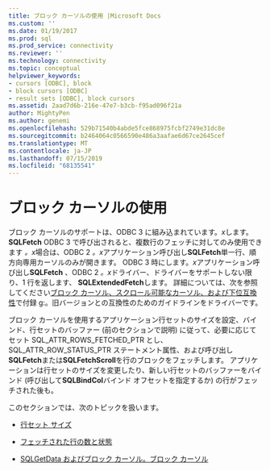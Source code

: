 ```yaml
---
title: ブロック カーソルの使用 |Microsoft Docs
ms.custom: ''
ms.date: 01/19/2017
ms.prod: sql
ms.prod_service: connectivity
ms.reviewer: ''
ms.technology: connectivity
ms.topic: conceptual
helpviewer_keywords:
- cursors [ODBC], block
- block cursors [ODBC]
- result sets [ODBC], block cursors
ms.assetid: 2aad7d6b-216e-47e7-b3cb-f95ad096f21a
author: MightyPen
ms.author: genemi
ms.openlocfilehash: 529b71540b4abde5fce868975fcbf2749e31dc8e
ms.sourcegitcommit: b2464064c0566590e486a3aafae6d67ce2645cef
ms.translationtype: MT
ms.contentlocale: ja-JP
ms.lasthandoff: 07/15/2019
ms.locfileid: "68135541"
---
```

# <a name="using-block-cursors"></a>ブロック カーソルの使用
ブロック カーソルのサポートは、ODBC 3 に組み込まれています。*x*します。 **SQLFetch** ODBC 3 で呼び出されると、複数行のフェッチに対してのみ使用できます *。x*場合は、ODBC 2 *。x*アプリケーション呼び出し**SQLFetch**単一行、順方向専用カーソルのみが開きます。 ODBC 3 時にします。*x*アプリケーション呼び出し**SQLFetch** 、ODBC 2 *。x*ドライバー、ドライバーをサポートしない限り、1 行を返します、 **SQLExtendedFetch**します。 詳細については、次を参照してください[ブロック カーソル、スクロール可能なカーソル、および下位互換性](../../../odbc/reference/appendixes/block-cursors-scrollable-cursors-and-backward-compatibility.md)で付録 g:。旧バージョンとの互換性のためのガイドラインをドライバーです。  
  
 ブロック カーソルを使用するアプリケーション行セットのサイズを設定、バインド、行セットのバッファー (前のセクションで説明) に従って、必要に応じてセット SQL_ATTR_ROWS_FETCHED_PTR とし、SQL_ATTR_ROW_STATUS_PTR ステートメント属性、および呼び出し**SQLFetch**または**SQLFetchScroll**を行のブロックをフェッチします。 アプリケーションは行セットのサイズを変更したり、新しい行セットのバッファーをバインド (呼び出して**SQLBindCol**バインド オフセットを指定するか) の行がフェッチされた後も。  
  
 このセクションでは、次のトピックを扱います。  
  
-   [行セット サイズ](../../../odbc/reference/develop-app/rowset-size.md)  
  
-   [フェッチされた行の数と状態](../../../odbc/reference/develop-app/number-of-rows-fetched-and-status.md)  
  
-   [SQLGetData およびブロック カーソル。ブロック カーソル](../../../odbc/reference/develop-app/sqlgetdata-and-block-cursors.md)
